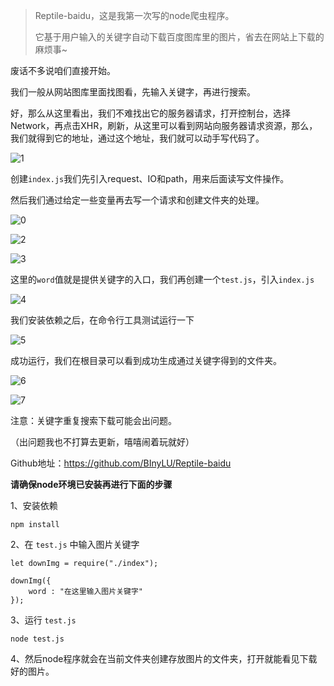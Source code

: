 > Reptile-baidu，这是我第一次写的node爬虫程序。
>
> 它基于用户输入的关键字自动下载百度图库里的图片，省去在网站上下载的麻烦事~



废话不多说咱们直接开始。

我们一般从网站图库里面找图看，先输入关键字，再进行搜索。

好，那么从这里看出，我们不难找出它的服务器请求，打开控制台，选择Network，再点击XHR，刷新，从这里可以看到网站向服务器请求资源，那么，我们就得到它的地址，通过这个地址，我们就可以动手写代码了。

![1](http://binylu.cn/new/rb/1.png)

创建`index.js`我们先引入request、IO和path，用来后面读写文件操作。

然后我们通过给定一些变量再去写一个请求和创建文件夹的处理。

![0](http://binylu.cn/new/rb/0.png)

![2](http://binylu.cn/new/rb/2.png)

![3](http://binylu.cn/new/rb/3.png)

这里的`word`值就是提供关键字的入口，我们再创建一个`test.js`，引入`index.js`

![4](http://binylu.cn/new/rb/4.png)

我们安装依赖之后，在命令行工具测试运行一下

![5](http://binylu.cn/new/rb/5.png)

成功运行，我们在根目录可以看到成功生成通过关键字得到的文件夹。

![6](http://binylu.cn/new/rb/6.png)

![7](http://binylu.cn/new/rb/7.png)





注意：关键字重复搜索下载可能会出问题。

（出问题我也不打算去更新，嘻嘻闹着玩就好）



Github地址：https://github.com/BInyLU/Reptile-baidu

**请确保node环境已安装再进行下面的步骤**

1、安装依赖

```
npm install
```

2、在  `test.js` 中输入图片关键字

```
let downImg = require("./index");

downImg({
    word : "在这里输入图片关键字"
});
```

3、运行 `test.js` 

```
node test.js
```

4、然后node程序就会在当前文件夹创建存放图片的文件夹，打开就能看见下载好的图片。